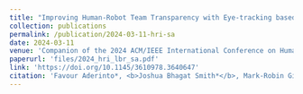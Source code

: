 ```yaml
---
title: "Improving Human-Robot Team Transparency with Eye-tracking based Situation Awareness Assessment"
collection: publications
permalink: /publication/2024-03-11-hri-sa
date: 2024-03-11
venue: 'Companion of the 2024 ACM/IEEE International Conference on Human-Robot Interaction'
paperurl: 'files/2024_hri_lbr_sa.pdf'
link: 'https://doi.org/10.1145/3610978.3640647'
citation: 'Favour Aderinto*, <b>Joshua Bhagat Smith*</b>, Mark-Robin Giolando, Prakash Baskaran, and Julie A. Adams. &quot;Improving Human-Robot Team Transparency with Eye-tracking based Situation Awareness Assessments&quot; <i>Companion of the 2024 ACM/IEEE International Conference on Human-Robot Interaction</i> Boulder, CO, USA, 204, pp. 1-5 <b>[Best LBR Nominee]</b>'
---
```

